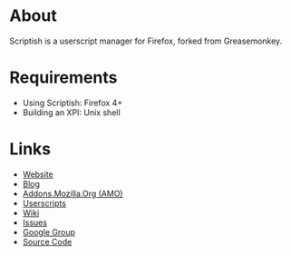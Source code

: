 # About

Scriptish is a userscript manager for Firefox, forked from Greasemonkey.


# Requirements

* Using Scriptish: Firefox 4+
* Building an XPI: Unix shell


# Links

* [Website](http://scriptish.org)
* [Blog](http://scriptish.org/blog.html)
* [Addons.Mozilla.Org (AMO)](https://addons.mozilla.org/en-US/firefox/addon/scriptish)
* [Userscripts](http://userscripts.org)
* [Wiki](http://github.com/scriptish/scriptish/wiki)
* [Issues](http://github.com/scriptish/scriptish/issues)
* [Google Group](http://groups.google.com/group/scriptish)
* [Source Code](http://github.com/scriptish/scriptish)
